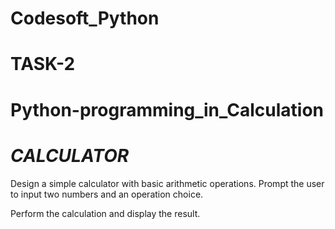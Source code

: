 # Codesoft_Python

# TASK-2

# **Python**-programming_in_Calculation

# ***CALCULATOR***

Design a simple calculator with basic arithmetic operations.
Prompt the user to input two numbers and an operation choice.

Perform the calculation and display the result.
